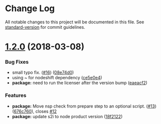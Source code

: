 # Change Log

All notable changes to this project will be documented in this file. See [standard-version](https://github.com/conventional-changelog/standard-version) for commit guidelines.

<a name="1.2.0"></a>
# [1.2.0](https://github.com/bucharest-gold/nodejs-rest-http-redhat/compare/v1.1.1...v1.2.0) (2018-03-08)


### Bug Fixes

* small typo fix. ([#16](https://github.com/bucharest-gold/nodejs-rest-http-redhat/issues/16)) ([08e74d0](https://github.com/bucharest-gold/nodejs-rest-http-redhat/commit/08e74d0))
* using ~ for nodeshift dependency ([ce5e0e4](https://github.com/bucharest-gold/nodejs-rest-http-redhat/commit/ce5e0e4))
* **package:** need to run the licenser after the version bump ([eaeacf2](https://github.com/bucharest-gold/nodejs-rest-http-redhat/commit/eaeacf2))


### Features

* **package:** Move nsp check from prepare step to an optional script. ([#13](https://github.com/bucharest-gold/nodejs-rest-http-redhat/issues/13)) ([676c760](https://github.com/bucharest-gold/nodejs-rest-http-redhat/commit/676c760)), closes [#12](https://github.com/bucharest-gold/nodejs-rest-http-redhat/issues/12)
* **package:** update s2i to node product version ([18f2122](https://github.com/bucharest-gold/nodejs-rest-http-redhat/commit/18f2122))
